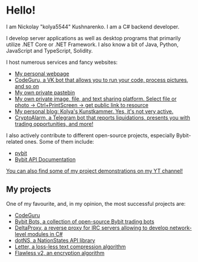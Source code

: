 # Hello!

I am Nickolay "kolya5544" Kushnarenko. I am a C# backend developer.

I develop server applications as well as desktop programs that primarily utilize .NET Core or .NET Framework. I also know a bit of Java, Python, JavaScript and TypeScript, Solidity.

I host numerous services and fancy websites:
- [My personal webpage](https://nk.ax/)
- [CodeGuru, a VK bot that allows you to run your code, process pictures, and so on](https://vk.com/ccguru)
- [My own private pastebin](https://paste.nk.ax/)
- [My own private image, file, and text sharing platform. Select file or photo -> Ctrl+PrintScreen -> get public link to resource](https://panel.nk.ax/fs/)
- [My personal blog: Kolya's Kunstkammer. Yes, it's not very active.](https://blog.nk.ax/)
- [CryptoAlarm, a Telegram bot that reports liquidations, presents you with trading opportunities, and more!](https://t.me/cryptoalr)

I also actively contribute to different open-source projects, especially Bybit-related ones. Some of them include:
- [pybit](https://github.com/bybit-exchange/pybit)
- [Bybit API Documentation](https://github.com/bybit-exchange/docs)

[You can also find some of my project demonstrations on my YT channel!](https://youtube.com/ikteam)

## My projects

One of my favourite, and, in my opinion, the most successful projects are:
- [CodeGuru](https://vk.com/ccguru)
- [Bybit Bots, a collection of open-source Bybit trading bots](https://github.com/kolya5544/bybit-bots/)
- [DeltaProxy, a reverse proxy for IRC servers allowing to develop network-level modules in C#](https://github.com/kolya5544/DeltaProxy)
- [dotNS, a NationStates API library](https://github.com/kolya5544/dotNS)
- [Letter, a loss-less text compression algorithm](https://github.com/kolya5544/Letter)
- [Flawless v2, an encryption algorithm](https://github.com/kolya5544/flawlessv2)